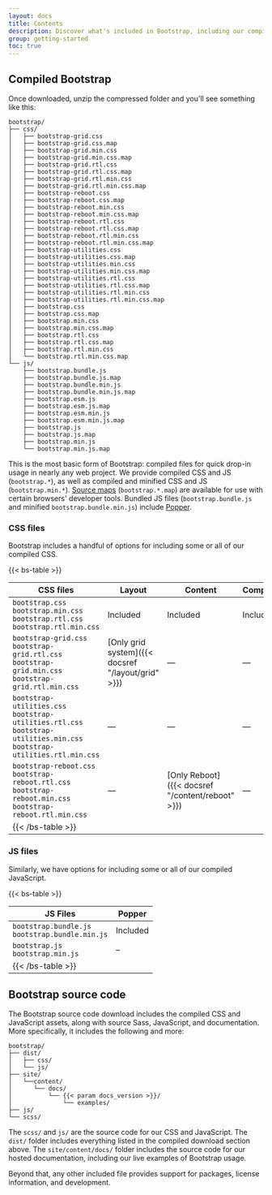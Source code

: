 ```yaml
---
layout: docs
title: Contents
description: Discover what's included in Bootstrap, including our compiled and source code flavors.
group: getting-started
toc: true
---
```


## Compiled Bootstrap

Once downloaded, unzip the compressed folder and you'll see something like this:

<!-- NOTE: This info is intentionally duplicated in the README. Copy any changes made here over to the README too, but be sure to keep in mind to add the `dist` folder. -->

```text
bootstrap/
├── css/
│   ├── bootstrap-grid.css
│   ├── bootstrap-grid.css.map
│   ├── bootstrap-grid.min.css
│   ├── bootstrap-grid.min.css.map
│   ├── bootstrap-grid.rtl.css
│   ├── bootstrap-grid.rtl.css.map
│   ├── bootstrap-grid.rtl.min.css
│   ├── bootstrap-grid.rtl.min.css.map
│   ├── bootstrap-reboot.css
│   ├── bootstrap-reboot.css.map
│   ├── bootstrap-reboot.min.css
│   ├── bootstrap-reboot.min.css.map
│   ├── bootstrap-reboot.rtl.css
│   ├── bootstrap-reboot.rtl.css.map
│   ├── bootstrap-reboot.rtl.min.css
│   ├── bootstrap-reboot.rtl.min.css.map
│   ├── bootstrap-utilities.css
│   ├── bootstrap-utilities.css.map
│   ├── bootstrap-utilities.min.css
│   ├── bootstrap-utilities.min.css.map
│   ├── bootstrap-utilities.rtl.css
│   ├── bootstrap-utilities.rtl.css.map
│   ├── bootstrap-utilities.rtl.min.css
│   ├── bootstrap-utilities.rtl.min.css.map
│   ├── bootstrap.css
│   ├── bootstrap.css.map
│   ├── bootstrap.min.css
│   ├── bootstrap.min.css.map
│   ├── bootstrap.rtl.css
│   ├── bootstrap.rtl.css.map
│   ├── bootstrap.rtl.min.css
│   └── bootstrap.rtl.min.css.map
└── js/
    ├── bootstrap.bundle.js
    ├── bootstrap.bundle.js.map
    ├── bootstrap.bundle.min.js
    ├── bootstrap.bundle.min.js.map
    ├── bootstrap.esm.js
    ├── bootstrap.esm.js.map
    ├── bootstrap.esm.min.js
    ├── bootstrap.esm.min.js.map
    ├── bootstrap.js
    ├── bootstrap.js.map
    ├── bootstrap.min.js
    └── bootstrap.min.js.map
```

This is the most basic form of Bootstrap: compiled files for quick drop-in usage in nearly any web project. We provide compiled CSS and JS (`bootstrap.*`), as well as compiled and minified CSS and JS (`bootstrap.min.*`). [Source maps](https://developers.google.com/web/tools/chrome-devtools/javascript/source-maps) (`bootstrap.*.map`) are available for use with certain browsers' developer tools. Bundled JS files (`bootstrap.bundle.js` and minified `bootstrap.bundle.min.js`) include [Popper](https://popper.js.org/).

### CSS files

Bootstrap includes a handful of options for including some or all of our compiled CSS.

{{< bs-table >}}

| CSS files                                                                                                                           | Layout                                                                                                                      | Content                                                                                                                   | Components | Utilities                                                                                                                         |
| ----------------------------------------------------------------------------------------------------------------------------------- | --------------------------------------------------------------------------------------------------------------------------- | ------------------------------------------------------------------------------------------------------------------------- | ---------- | --------------------------------------------------------------------------------------------------------------------------------- |
| `bootstrap.css`<br> `bootstrap.min.css`<br> `bootstrap.rtl.css`<br> `bootstrap.rtl.min.css`                                         | Included                                                                                                                    | Included                                                                                                                  | Included   | Included                                                                                                                          |
| `bootstrap-grid.css`<br> `bootstrap-grid.rtl.css`<br> `bootstrap-grid.min.css`<br> `bootstrap-grid.rtl.min.css`                     | [Only grid system]({{< docsref "/layout/grid" >}}) | —                                                                                                                         | —          | [Only flex utilities]({{< docsref "/utilities/flex" >}}) |
| `bootstrap-utilities.css`<br> `bootstrap-utilities.rtl.css`<br> `bootstrap-utilities.min.css`<br> `bootstrap-utilities.rtl.min.css` | —                                                                                                                           | —                                                                                                                         | —          | Included                                                                                                                          |
| `bootstrap-reboot.css`<br> `bootstrap-reboot.rtl.css`<br> `bootstrap-reboot.min.css`<br> `bootstrap-reboot.rtl.min.css`             | —                                                                                                                           | [Only Reboot]({{< docsref "/content/reboot" >}}) | —          | —                                                                                                                                 |
| {{< /bs-table >}}                                                                                                                 |                                                                                                                             |                                                                                                                           |            |                                                                                                                                   |

### JS files

Similarly, we have options for including some or all of our compiled JavaScript.

{{< bs-table >}}

| JS Files                                                | Popper   |
| ------------------------------------------------------- | -------- |
| `bootstrap.bundle.js`<br> `bootstrap.bundle.min.js`<br> | Included |
| `bootstrap.js`<br> `bootstrap.min.js`<br>               | –        |
| {{< /bs-table >}}                                     |          |

## Bootstrap source code

The Bootstrap source code download includes the compiled CSS and JavaScript assets, along with source Sass, JavaScript, and documentation. More specifically, it includes the following and more:

```text
bootstrap/
├── dist/
│   ├── css/
│   └── js/
├── site/
│   └──content/
│      └── docs/
│          └── {{< param docs_version >}}/
│              └── examples/
├── js/
└── scss/
```

The `scss/` and `js/` are the source code for our CSS and JavaScript. The `dist/` folder includes everything listed in the compiled download section above. The `site/content/docs/` folder includes the source code for our hosted documentation, including our live examples of Bootstrap usage.

Beyond that, any other included file provides support for packages, license information, and development.
